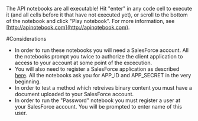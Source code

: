 The API notebooks are all executable! Hit "enter" in any code cell to execute it (and all cells before it that have not executed yet), or scroll to the bottom of the notebook and click "Play notebook". For more information, see [http://apinotebook.com](http://apinotebook.com).

#Considerations

- In order to run these notebooks you will need a SalesForce account. All the notebooks prompt you twice to authorize the client application to access to your account at some point of the excecution.
- You will also need to register a SalesForce application as described [here](https://help.salesforce.com/apex/HTViewHelpDoc?id=connected_app_create.htm). All the notebooks ask you for APP_ID and APP_SECRET in the very beginning.
- In order to test a method which retreives binary content you must have a document uploaded to your SalesForce account.
- In order to run the "Password" notebook you must register a user at your SalesForce account. You will be prompted to enter name of this user.
